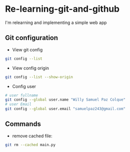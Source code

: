 # Re-learning-git-and-github
I'm relearning and implementing a simple web app

## Git configuration
- View git config
```bash
git config --list
```
- View config origin
```bash
git config --list --show-origin
```
- Config user
```bash
# user fullname
git config --global user.name "Willy Samuel Paz Colque"
# user Email
git config --global user.email "samuelpaz243@gmail.com"
```

## Commands
- remove cached file:    
```bash
git rm --cached main.py
```
